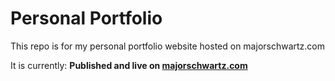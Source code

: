 # Personal Portfolio
This repo is for my personal portfolio website hosted on majorschwartz.com  
  
It is currently: **Published and live on [majorschwartz.com](https://majorschwartz.com/)**
